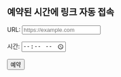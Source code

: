 <!DOCTYPE html>
<html>
<head>
  <title>예약 링크 열기</title>
</head>
<body>
  <h2>예약된 시간에 링크 자동 접속</h2>
  <label>URL: <input type="text" id="url" placeholder="https://example.com"></label><br><br>
  <label>시간: <input type="time" id="time"></label><br><br>
  <button onclick="schedule()">예약</button>

  <script>
    function schedule() {
      const url = document.getElementById('url').value;
      const time = document.getElementById('time').value;

      const now = new Date();
      const [hh, mm] = time.split(":").map(Number);
      const target = new Date(now.getFullYear(), now.getMonth(), now.getDate(), hh, mm, 0, 0);
      
      const delay = target - now;
      if (delay <= 0) {
        alert("미래 시간을 선택하세요");
        return;
      }

      alert("예약되었습니다!");
      setTimeout(() => {
        window.open(url, "_blank");
      }, delay);
    }
  </script>
</body>
</html>
